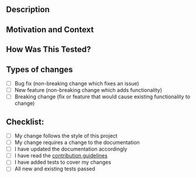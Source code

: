 <!--- Provide a general summary of your changes in the Title above -->

## Description
<!--- Describe your changes in detail. Screenshots (where appropriate) more than welcome! -->

## Motivation and Context
<!--- Why is this change required? What problem does it solve? If it fixes an open issue, please link to the issue here. -->

## How Was This Tested?
<!--- Please describe in detail how you tested your changes. Include details of your testing environment, and the tests you ran to see how your change affects other areas of the code, etc. -->

## Types of changes
<!--- What types of changes does your code introduce? Put an `x` in all the boxes that apply: -->
- [ ] Bug fix (non-breaking change which fixes an issue)
- [ ] New feature (non-breaking change which adds functionality)
- [ ] Breaking change (fix or feature that would cause existing functionality to change)

## Checklist:
<!--- Go over all the following points, and put an `x` in all the boxes that apply. If you're unsure about any of these, don't hesitate to ask. We're here to help! -->
- [ ] My change follows the style of this project
- [ ] My change requires a change to the documentation
- [ ] I have updated the documentation accordingly
- [ ] I have read the [contribution guidelines](../CONTRIBUTING.md)
- [ ] I have added tests to cover my changes
- [ ] All new and existing tests passed